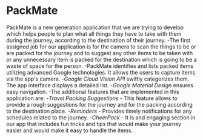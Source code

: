 # PackMate
PackMate is a new generation application that we are trying to develop which helps people to plan what all things they have to take with them during the journey, according to the destination of their journey. 
-The first assigned job for our application is for the camera to scan the things to be or are packed for the journey and to suggest any other items to be taken with or any unnecessary item is packed for the destination which is going to be a waste of space for the person.
-PackMate identifies and lists packed items utilizing advanced Google technologies. 
It allows the users to capture items via the app's camera. 
-*Google Cloud Vision API* swiftly categorizes them. The app interface displays a detailed list.
-*Google Material Design* ensures easy navigation.
-The additional features that are implemented in this application are: 
-*Travel Packing Suggestions* - This feature allows to provide a rough suggestions for the journey and for the packing according to the destination place.
-*Reminders* - Provides timely notifications for any schedules related to the journey.
-*CheerPack* - It is and engaging section in our app that includes fun tricks and tips that would make your journey easier and would make it easy to handle the items.
